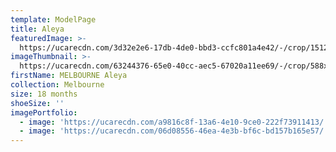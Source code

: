 ```yaml
---
template: ModelPage
title: Aleya
featuredImage: >-
  https://ucarecdn.com/3d32e2e6-17db-4de0-bbd3-ccfc801a4e42/-/crop/1512x1062/0,325/-/preview/
imageThumbnail: >-
  https://ucarecdn.com/63244376-65e0-40cc-aec5-67020a11ee69/-/crop/588x639/231,233/-/preview/
firstName: MELBOURNE Aleya
collection: Melbourne
size: 18 months
shoeSize: ''
imagePortfolio:
  - image: 'https://ucarecdn.com/a9816c8f-13a6-4e10-9ce0-222f73911413/'
  - image: 'https://ucarecdn.com/06d08556-46ea-4e3b-bf6c-bd157b165e57/'
---
```


